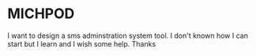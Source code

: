 # MICHPOD
I want to design a sms adminstration system tool. I don't known how I can start but I learn and I wish some help. Thanks
